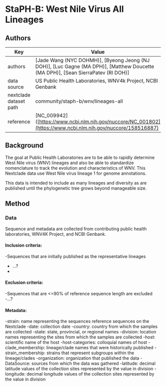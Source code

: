# StaPH-B: West Nile Virus All Lineages

## Authors
| Key                    | Value                                                                                                                                  |
| ---------------------- | ---------------------------------------------------------------------------------------------------------------------------------------|
| authors                | [Jade Wang (NYC DOHMH)], [Byeong Jeong (NJ DOH)], [Luc Gagne (MA DPH)], [Matthew Doucette (MA DPH)], [Sean SierraPatev (RI DOH)]       |
| data source            | US Public Health Laboratories, WNV4k Project, NCBI Genbank                                                                             |
| nextclade dataset path | community/staph-b/wnv/lineages-all                                                                                                     |
| reference              | [NC_009942]([https://www.ncbi.nlm.nih.gov/nuccore/NC_001802](https://www.ncbi.nlm.nih.gov/nuccore/158516887)                           |

## Background
The goal at Public Health Laboratories are to be able to rapidly determine West Nile virus (WNV) lineages and also be able to standardize nomenclature to track the evolution and characteristics of WNV. 
This Nextclade data use West Nile virus lineage 1 for genome annotations.

This data is intended to include as many lineages and diversity as are published until the phylogenetic tree grows beyond manageable size. 

## Method

### Data
Sequence and metadata are collected from contributing public health laboratories, WNV4K Project, and NCBI Genbank.

#### Inclusion criteria:
-Sequences that are initially published as the representative lineages
- ...?
- 
#### Exclusion criteria:
-Sequences that are <=90% of reference sequence length are excluded
-...?

#### Metadata:
-strain: name representing the sequences reference sequences on the Nextclade
-date: collection date
-country: country from which the samples are collected
-state: state, provincial, or regional names
-division: location names representing the sites from which the samples are collected
-host: scientific name of the host
-host-categories: colloquial names of host
-clade_membership: lineage/clade names that were historically published
-strain_membership: strains that represent subgroups within the lineage/clades
-organization: organization that published the data
-DataSource: sources from which the data was gathered
-latitude: decimal latitude values of the collection sites represented by the value in division
-longitude: decimal longitude values of the collection sites represented by the value in division
